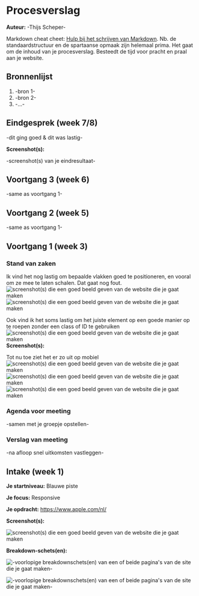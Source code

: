 # Procesverslag
**Auteur:** -Thijs Scheper-

Markdown cheat cheet: [Hulp bij het schrijven van Markdown](https://github.com/adam-p/markdown-here/wiki/Markdown-Cheatsheet). Nb. de standaardstructuur en de spartaanse opmaak zijn helemaal prima. Het gaat om de inhoud van je procesverslag. Besteedt de tijd voor pracht en praal aan je website.



## Bronnenlijst
1. -bron 1-
2. -bron 2-
3. -...-



## Eindgesprek (week 7/8)

-dit ging goed & dit was lastig-

**Screenshot(s):**

-screenshot(s) van je eindresultaat-



## Voortgang 3 (week 6)

-same as voortgang 1-



## Voortgang 2 (week 5)

-same as voortgang 1-



## Voortgang 1 (week 3)

### Stand van zaken

Ik vind het nog lastig om bepaalde vlakken goed te positioneren, en vooral om ze mee te laten schalen. Dat gaat nog fout.
![screenshot(s) die een goed beeld geven van de website die je gaat maken](images/alink.png)
![screenshot(s) die een goed beeld geven van de website die je gaat maken](images/alink2.png)

Ook vind ik het soms lastig om het juiste element op een goede manier op te roepen zonder een class of ID te gebruiken
![screenshot(s) die een goed beeld geven van de website die je gaat maken](images/lih23.png)
**Screenshot(s):**

Tot nu toe ziet het er zo uit op mobiel
![screenshot(s) die een goed beeld geven van de website die je gaat maken](images/Progressie1.png)
![screenshot(s) die een goed beeld geven van de website die je gaat maken](images/Progressie2.png)
![screenshot(s) die een goed beeld geven van de website die je gaat maken](images/Progressie3.png)

### Agenda voor meeting

-samen met je groepje opstellen-

### Verslag van meeting

-na afloop snel uitkomsten vastleggen-



## Intake (week 1)

**Je startniveau:** Blauwe piste

**Je focus:** Responsive 

**Je opdracht:** https://www.apple.com/nl/

**Screenshot(s):**

![screenshot(s) die een goed beeld geven van de website die je gaat maken](images/image1.png)

**Breakdown-schets(en):**

![-voorlopige breakdownschets(en) van een of beide pagina's van de site die je gaat maken-](images/image2.png)

![-voorlopige breakdownschets(en) van een of beide pagina's van de site die je gaat maken-](images/image3.png)